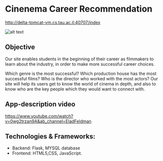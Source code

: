 # Cinenema Career Recommendation

http://delta-tomcat-vm.cs.tau.ac.il:40707/index

![alt text](https://github.com/matanmula172/db_project/blob/main/%E2%80%8F%E2%80%8Fcover_page.JPG)

## Objective
Our site enables students in the beginning of their career as filmmakers to learn about the industry, in order to make more successful career choices.

Which genre is the most successful? Which production house has the most successful films? Who is the director who worked with the most actors? Our site will help its users get to know the world of cinema in depth,
and also to know who are the key people which they would want to connect with.

## App-description video
https://www.youtube.com/watch?v=0wg2trzan9A&ab_channel=EladFeldman

## Technologies & Frameworks:

* Backend: Flask, MYSQL database
* Frontend: HTML5,CSS, JavaScript.
